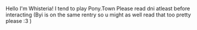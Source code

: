 Hello I'm Whisteria! I tend to play Pony.Town
Please read dni atleast before interacting (Byi is on the same rentry so u might as well read that too pretty please :3 )
